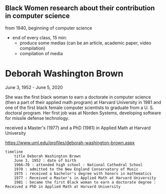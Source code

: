 ## Black Women research about their contribution in computer science

from 1940, beginning of computer science

- end of every class, 15 min:
    - produce some medias (can be an article, academic paper, video compilation)
    - compilation of media

# Deborah Washington Brown

June 3, 1952 - June 5, 2020

She was the first black woman to earn a doctorate in computer science (then a part of their applied math program) at Harvard University in 1981 and one of the first black female computer scientists to graduate from a U. S. doctoral program. Her first job was at Norden Systems, developing software for missile defense technology.

received a Master's (1977) and a PhD (1981) in Applied Math at Harvard University

https://www.uml.edu/profiles/deborah-washington-brown.aspx

```mermaid
timeline
    title Deborah Washington Brown
    June 3, 1952 : date of birth
    1966–70 : attended high school : National Cathedral School
    1970 : admitted to the New England Conservatory of Music
    1975 : received a bachelor's degree with honors in mathematics
    1977 : Received a Master's in Applied Math at Harvard University
    1981 : became the first Black woman to earn a doctorate degree : Received a PhD in Applied Math at Harvard University
```